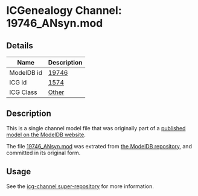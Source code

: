 # ICGenealogy Channel: 19746\_ANsyn.mod

## Details

Name | Description
---- | -----------
ModelDB id | [19746](http://senselab.med.yale.edu/ModelDB/ShowModel.cshtml?model=19746)
ICG id | [1574](http://icg.neurotheory.ox.ac.uk/channels/other/1574)
ICG Class | [Other](http://icg.neurotheory.ox.ac.uk/channels/other)

## Description

This is a single channel model file that was originally part of a [published model on the ModelDB website](http://senselab.med.yale.edu/mModelDB/ShowModel.cshtml?model=19746).

The file [19746\_ANsyn.mod](19746_ANsyn.mod) was extrated from [the ModelDB repository](http://senselab.med.yale.edu/ModelDB/ShowModel.cshtml?model=19746), and committed in its original form.

## Usage

See the [icg-channel super-repository](https://github.com/icgenealogy/icg-channels) for more information.